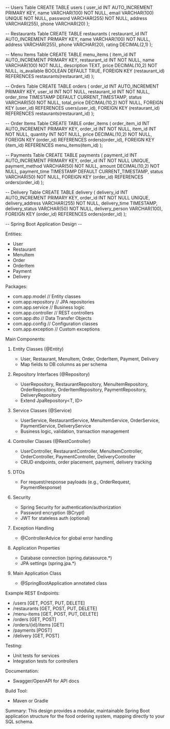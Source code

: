 -- Users Table
CREATE TABLE users (
    user_id INT AUTO_INCREMENT PRIMARY KEY,
    name VARCHAR(100) NOT NULL,
    email VARCHAR(100) UNIQUE NOT NULL,
    password VARCHAR(255) NOT NULL,
    address VARCHAR(255),
    phone VARCHAR(20)
);

-- Restaurants Table
CREATE TABLE restaurants (
    restaurant_id INT AUTO_INCREMENT PRIMARY KEY,
    name VARCHAR(100) NOT NULL,
    address VARCHAR(255),
    phone VARCHAR(20),
    rating DECIMAL(2,1)
);

-- Menu Items Table
CREATE TABLE menu_items (
    item_id INT AUTO_INCREMENT PRIMARY KEY,
    restaurant_id INT NOT NULL,
    name VARCHAR(100) NOT NULL,
    description TEXT,
    price DECIMAL(10,2) NOT NULL,
    is_available BOOLEAN DEFAULT TRUE,
    FOREIGN KEY (restaurant_id) REFERENCES restaurants(restaurant_id)
);

-- Orders Table
CREATE TABLE orders (
    order_id INT AUTO_INCREMENT PRIMARY KEY,
    user_id INT NOT NULL,
    restaurant_id INT NOT NULL,
    order_time TIMESTAMP DEFAULT CURRENT_TIMESTAMP,
    status VARCHAR(50) NOT NULL,
    total_price DECIMAL(10,2) NOT NULL,
    FOREIGN KEY (user_id) REFERENCES users(user_id),
    FOREIGN KEY (restaurant_id) REFERENCES restaurants(restaurant_id)
);

-- Order Items Table
CREATE TABLE order_items (
    order_item_id INT AUTO_INCREMENT PRIMARY KEY,
    order_id INT NOT NULL,
    item_id INT NOT NULL,
    quantity INT NOT NULL,
    price DECIMAL(10,2) NOT NULL,
    FOREIGN KEY (order_id) REFERENCES orders(order_id),
    FOREIGN KEY (item_id) REFERENCES menu_items(item_id)
);

-- Payments Table
CREATE TABLE payments (
    payment_id INT AUTO_INCREMENT PRIMARY KEY,
    order_id INT NOT NULL UNIQUE,
    payment_method VARCHAR(50) NOT NULL,
    amount DECIMAL(10,2) NOT NULL,
    payment_time TIMESTAMP DEFAULT CURRENT_TIMESTAMP,
    status VARCHAR(50) NOT NULL,
    FOREIGN KEY (order_id) REFERENCES orders(order_id)
);

-- Delivery Table
CREATE TABLE delivery (
    delivery_id INT AUTO_INCREMENT PRIMARY KEY,
    order_id INT NOT NULL UNIQUE,
    delivery_address VARCHAR(255) NOT NULL,
    delivery_time TIMESTAMP,
    delivery_status VARCHAR(50) NOT NULL,
    delivery_person VARCHAR(100),
    FOREIGN KEY (order_id) REFERENCES orders(order_id)
);

-- Spring Boot Application Design --

Entities:
- User
- Restaurant
- MenuItem
- Order
- OrderItem
- Payment
- Delivery

Packages:
- com.app.model        // Entity classes
- com.app.repository   // JPA repositories
- com.app.service      // Business logic
- com.app.controller   // REST controllers
- com.app.dto          // Data Transfer Objects
- com.app.config       // Configuration classes
- com.app.exception    // Custom exceptions

Main Components:

1. Entity Classes (@Entity)
    - User, Restaurant, MenuItem, Order, OrderItem, Payment, Delivery
    - Map fields to DB columns as per schema

2. Repository Interfaces (@Repository)
    - UserRepository, RestaurantRepository, MenuItemRepository, OrderRepository, OrderItemRepository, PaymentRepository, DeliveryRepository
    - Extend JpaRepository<T, ID>

3. Service Classes (@Service)
    - UserService, RestaurantService, MenuItemService, OrderService, PaymentService, DeliveryService
    - Business logic, validation, transaction management

4. Controller Classes (@RestController)
    - UserController, RestaurantController, MenuItemController, OrderController, PaymentController, DeliveryController
    - CRUD endpoints, order placement, payment, delivery tracking

5. DTOs
    - For request/response payloads (e.g., OrderRequest, PaymentResponse)

6. Security
    - Spring Security for authentication/authorization
    - Password encryption (BCrypt)
    - JWT for stateless auth (optional)

7. Exception Handling
    - @ControllerAdvice for global error handling

8. Application Properties
    - Database connection (spring.datasource.*)
    - JPA settings (spring.jpa.*)

9. Main Application Class
    - @SpringBootApplication annotated class

Example REST Endpoints:
- /users [GET, POST, PUT, DELETE]
- /restaurants [GET, POST, PUT, DELETE]
- /menu-items [GET, POST, PUT, DELETE]
- /orders [GET, POST]
- /orders/{id}/items [GET]
- /payments [POST]
- /delivery [GET, POST]

Testing:
- Unit tests for services
- Integration tests for controllers

Documentation:
- Swagger/OpenAPI for API docs

Build Tool:
- Maven or Gradle

Summary:
This design provides a modular, maintainable Spring Boot application structure for the food ordering system, mapping directly to your SQL schema.
